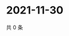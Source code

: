 # 2021-11-30

共 0 条

<!-- BEGIN WEIBO -->
<!-- 最后更新时间 Tue Nov 30 2021 00:01:25 GMT+0800 (China Standard Time) -->

<!-- END WEIBO -->
